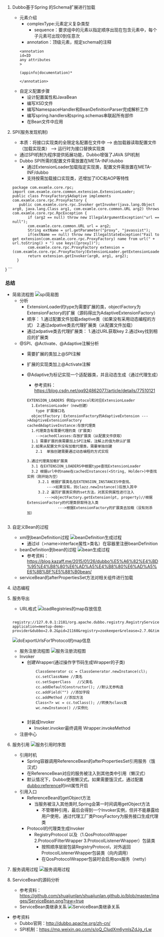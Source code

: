 1.  Dubbo基于Spring 的Schema扩展进行加载
    - 元素介绍
        - complexType:元素定义复杂类型
            - sequence：要求组中的元素以指定顺序出现在包含元素中，每个子元素可出现0到任意次
        - annotation：顶级元素，规定schema的注释
        ```
        <annotation
        id=ID
        any attributes
        >
        
        (appinfo|documentation)*
        
        </annotation>
        ```
    - 自定义配置步骤
        - 设计配置属性和JavaBean
        - 编写XSD文件
        - 编写NamespaceHandler和BeanDefinitionParser完成解析工作
        - 编写spring.handlers和spring.schemas串联起所有部件
        - 在Bean文件中应用
        
2.  SPI(服务发现机制)
    - 本质：将接口实现类的全限定名配置在文件中 --> 由加载器读取配置文件（加载实现类） --> 运行时为接口替换实现类
    - 通过SPI机制为程序提供拓展功能，Dubbo增强了JAVA SPI机制
    - Dubbo SPI所需的配置文件需放置在META-INF/dubbo
        - 通过ExtensionLoader加载指定实现类，配置文件需放置在META-INF/dubbo
        - 支持按需加载接口实现类，还增加了IOC和AOP等特性
        
     ```
    package com.examle.core.rpc;
    import com.examle.core.common.extension.ExtensionLoader;
    public class ProxyFactory$Adaptive implements com.examle.core.rpc.ProxyFactory {
        public com.examle.core.rpc.Invoker getInvoker(java.lang.Object arg0, java.lang.Class arg1, com.examle.core.common.URL arg2) throws com.examle.core.rpc.RpcException {
            if (arg2 == null) throw new IllegalArgumentException("url == null");
            com.examle.core.common.URL url = arg2;
            String extName = url.getParameter("proxy", "javassist");
            if(extName == null) throw new IllegalStateException("Fail to get extension(com.examle.core.rpc.ProxyFactory) name from url(" + url.toString() + ") use keys([proxy])");
            com.examle.core.rpc.ProxyFactory extension = (com.examle.core.rpc.ProxyFactory)ExtensionLoader.getExtensionLoader(com.examle.core.rpc.ProxyFactory.class).getExtension(extName);
            return extension.getInvoker(arg0, arg1, arg2);
       }
   }
    ```
    
### 总结
- 简易流程图
  ![spi简易图](https://github.com/yehuali/dubboDemo/blob/master/images/SPI%E7%AE%80%E6%98%93%E5%9B%BE.png)
    - 分析
       - ExtensionLoader的type为需要扩展的类，objectFactory为ExtensionFactory的扩展（源码得出为AdaptiveExtensionFactory）
       - 顺序： 1.通过配置文件加载adaptive类（如果没有采用动态编程的方式） 2.通过adpative类去代理扩展类（从配置文件加载）
       - 通过adpative类去代理扩展类： 1.通过URL获取key 2.通过key找到相应的扩展类
    - @SPI、@Activate、@Adaptive注解分析
        - 需要扩展的类加上@SPI注解
        - 扩展的实现类加上@Activate注解
        - @Adaptive为标记实现一个适配器类，并且动态生成（通过代理生成）
            - 参考资料：https://blog.csdn.net/qq924862077/article/details/77510121
                
                
                
          ```
          EXTENSION_LOADERS 例如protocol和对应ExtensionLoader
            1.ExtensionLoader（new创建）
              type 扩展接口名
          	objectFactory：ExtensionFactory的AdaptiveExtension --->AdaptiveExtensionFactory 
          cachedAdaptiveInstance:存放代理类
            1.代理类含有需要代理的类（扩展类）
              -->cachedClasses:存放扩展类（从配置文件获取）
          	1.1 需要扩展的类需要加上SPI注解，注解上的值为默认扩展
            2.如果从配置文件没有加载代理类，需要单独创建
              2.1  单独创建需要通过动态编程的方式实现 
          	
          3.通过代理类加载扩展类
            3.1 在EXTENSION_LOADERS中根据type查找ExtensionLoader
            3.2 根据url中的name在cachedInstances(<String, Holder>)中查找实例（刚开始为空）
               3.2.1 根据扩展类名在EXTENSION_INSTANCES中查找、
          	       --->如果没有，则clazz.newInstance()后放入其中
               3.2.2 遍历扩展类实例的set方法，对其实例属性进行注入
          		  --->objectFactory.getExtension(pt, property)//根据ExtensionFactory的代理类获取待注入类
          				--->根据ExtensionFactory的扩展类去加载（没有则添加）
          				
          ```      
3.  自定义Bean的过程
    - xml到beanDefinition过程
    ![beanDefinition生成过程](https://github.com/yehuali/dubboDemo/tree/master/images/xml%E5%88%B0beanDefinition%E8%A7%A3%E6%9E%90%E8%BF%87%E7%A8%8B.jpg)  
        - 通过id（>name>interface属性>类名）在容器里注册beanDefinition      
    - beanDefinition到bean的过程
    ![bean生成过程](http://www.ibm.com/developerworks/cn/java/j-lo-spring-principle/origin_image012.gif)
        - 参考资料：https://blog.kazaff.me/2015/01/26/dubbo%E5%A6%82%E4%BD%95%E4%B8%80%E6%AD%A5%E4%B8%80%E6%AD%A5%E6%8B%BF%E5%88%B0bean/
    - serviceBean的afterPropertiesSet方法对相关组件进行加载
    
4.  动态编程

5.  服务导出   
    - URL格式
    ![loadRegistries的map存放信息](https://github.com/yehuali/dubboDemo/blob/master/images/loadRegistries%E7%9A%84map%E5%AD%98%E6%94%BE%E4%BF%A1%E6%81%AF.jpg)
    ```
        registry://127.0.0.1:2181/org.apache.dubbo.registry.RegistryService?application=meetup-demo-provider&dubbo=2.0.2&pid=21160&registry=zookeeper&release=2.7.0&timestamp=1553236781382
    ```
    ![doExportUrlsFor1Protocol的map信息](https://github.com/yehuali/dubboDemo/blob/master/images/doExportUrlsFor1Protocol%E7%9A%84map%E4%BF%A1%E6%81%AF.jpg)
    - 服务注册流程图
    ![服务注册流程图](https://github.com/yehuali/dubboDemo/blob/master/images/%E6%9C%8D%E5%8A%A1%E6%B3%A8%E5%86%8C%E6%B5%81%E7%A8%8B%E5%9B%BE.png)
    - Invoker 
        - 创建Wrapper(通过操作字节码生成Wrapper的子类)
            ```
                ClassGenerator cc = ClassGenerator.newInstance(cl);
                cc.setClassName //类名
                cc.setSuperClass   //父类名
                cc.addDefaultConstructor(); //默认无参构造
                cc.addField("") //添加字段
                cc.addMethod //添加方法
                Class<?> wc = cc.toClass(); //转换为class类
                wc.newInstance() //实例化
                
            ```
         - 封装成Invoker 
            - Invoker.invoker最终调用 Wrapper.invokeMethod 
    - 注册中心
    
6.  服务引用
    ![服务引用时序图](https://images2018.cnblogs.com/blog/897247/201805/897247-20180523200339537-979371979.jpg)
    - 引用时机
        - Spring容器调用ReferenceBean的afterPropertiesSet引用服务（饿汉式）
        - 在ReferenceBean对应的服务被注入到其他类中引用（懒汉式）
        - 默认情况下，Dubbo使用懒汉式。如果需要饿汉式，通过配置<dubbo:reference>的init属性开启
    - 引用入口
        - ReferenceBean的getObject方法
            - 当服务被注入其他类时,Spring会第一时间调用getObject方法
                - 不管哪种引用，最后会得到一个Invoker实例，但并不能暴露给用户使用，通过代理工厂类ProxyFactory为服务接口生成代理类
        - Protocol的代理类生成Invoker
            - RegistryProtocol 以及（1.QosProtocolWrapper 2.ProtocolFilterWrapper 3.ProtocolListenerWrapper）包装类
                - 按照顺序层层包装RegistryProtocol，对外返回ProtocolListenerWrapper包装类（向内调用）
                - 在QosProtocolWrapper包装时会启用qos服务（netty）
7.  服务调用过程
    ![服务调用过程](http://dubbo.apache.org/docs/zh-cn/source_code_guide/sources/images/send-request-process.jpg)

8.  ServiceBean的源码分析
    - 参考资料：https://github.com/shuaijunlan/shuaijunlan.github.io/blob/master/images/ServiceBean.png?raw=true
    - ServiceBean类继承关系
    ![ServiceBean类继承关系](https://github.com/shuaijunlan/shuaijunlan.github.io/blob/master/images/ServiceBean.png?raw=true)
 
         
         
- 参考资料
    - Dubbo官网：http://dubbo.apache.org/zh-cn/
    - SPI机制：https://mp.weixin.qq.com/s/oQ_CludXm6ymlsZdJg_rLw            
        